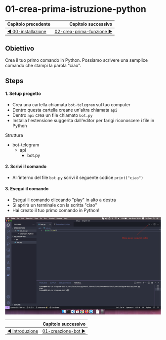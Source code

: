 # 01-crea-prima-istruzione-python

| Capitolo precedente                                                                                                                                          | Capitolo successivo                                                                           |
| :--------------------------------------------------------------------------------------------------------------------------------------------------------------- | ---------------------------------------------------------------------------------------------------: |
| [◀︎ 00-installazione](../00-installazione)  | [02-crea-prima-funzione ▶︎](../02-crea-prima-funzione) |

## Obiettivo

Crea il tuo primo comando in Python. Possiamo scrivere una semplice comando che stampi la parola "ciao".

## Steps

#### 1. Setup progetto
- Crea una cartella chiamata `bot-telegram` sul tuo computer
- Dentro questa cartella creane un'altra chiamata `api`
- Dentro `api` crea un file chiamato `bot.py`
- Installa l'estensione suggerita dall'editor per farlgi riconoscere i file in Python

Struttura
 - bot-telegram
    - api
       - bot.py

#### 2. Scrivi il comando
- All'interno del file `bot.py` scrivi il seguente codice `print("ciao")`

#### 3. Esegui il comando
- Esegui il comando cliccando "play" in alto a destra
- Si aprirà un terminale con la scritta "ciao"
- Hai creato il tuo primo comando in Python!

<kbd>![0-fatherbot-1](../assets/Lessons/1-py-print.png)</kbd>

|    | Capitolo successivo | 
|:-- | ------------------: |
| [◀︎ Introduzione](https://github.com/voxel-community/2021-telegram-nasa-bot/) | [01-creazione-bot ▶︎]() |